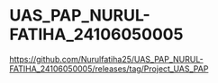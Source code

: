 # UAS_PAP_NURUL-FATIHA_24106050005
https://github.com/Nurulfatiha25/UAS_PAP_NURUL-FATIHA_24106050005/releases/tag/Project_UAS_PAP
